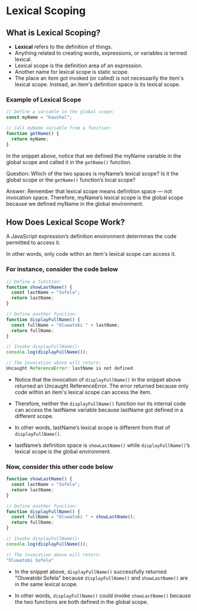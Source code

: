 # Lexical Scoping

## What is Lexical Scoping?

- **Lexical** refers to the definition of things.
- Anything related to creating words, expressions, or variables is termed lexical.
- Lexical scope is the definition area of an expression.
- Another name for lexical scope is static scope.
- The place an item got invoked (or called) is not necessarily the item's lexical scope. Instead, an item's definition space is its lexical scope.

### Example of Lexical Scope

```js
// Define a variable in the global scope:
const myName = "Kaushal";

// Call myName variable from a function:
function getName() {
  return myName;
}
```

In the snippet above, notice that we defined the myName variable in the global scope and called it in the `getName()` function.

Question: Which of the two spaces is myName’s lexical scope? Is it the global scope or the `getName()` function’s local scope?

Answer: Remember that lexical scope means definition space — not invocation space. Therefore, myName’s lexical scope is the global scope because we defined myName in the global environment.

## How Does Lexical Scope Work?

A JavaScript expression’s definition environment determines the code permitted to access it.

In other words, only code within an item's lexical scope can access it.

### For instance, consider the code below

```js
// Define a function:
function showLastName() {
  const lastName = "Sofela";
  return lastName;
}

// Define another function:
function displayFullName() {
  const fullName = "Oluwatobi " + lastName;
  return fullName;
}

// Invoke displayFullName():
console.log(displayFullName());

// The invocation above will return:
Uncaught ReferenceError: lastName is not defined
```

- Notice that the invocation of `displayFullName()` in the snippet above returned an Uncaught ReferenceError. The error returned because only code within an item's lexical scope can access the item.

- Therefore, neither the `displayFullName()` function nor its internal code can access the lastName variable because lastName got defined in a different scope.

- In other words, lastName’s lexical scope is different from that of `displayFullName()`.

- lastName’s definition space is `showLastName()` while `displayFullName()`’s lexical scope is the global environment.

### Now, consider this other code below

```js
function showLastName() {
  const lastName = "Sofela";
  return lastName;
}

// Define another function:
function displayFullName() {
  const fullName = "Oluwatobi " + showLastName();
  return fullName;
}

// Invoke displayFullName():
console.log(displayFullName());

// The invocation above will return:
"Oluwatobi Sofela"
```

- In the snippet above, `displayFullName()` successfully returned "Oluwatobi Sofela" because `displayFullName()` and `showLastName()` are in the same lexical scope.

- In other words, `displayFullName()` could invoke `showLastName()` because the two functions are both defined in the global scope.
